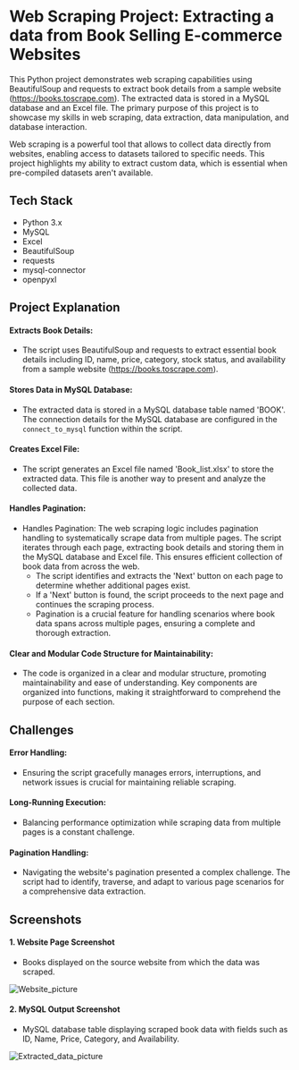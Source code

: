 

# Web Scraping Project: Extracting a data from Book Selling E-commerce Websites

This Python project demonstrates web scraping capabilities using BeautifulSoup and requests to extract book details from a sample website (https://books.toscrape.com). The extracted data is stored in a MySQL database and an Excel file. The primary purpose of this project is to showcase my skills in web scraping, data extraction, data manipulation, and database interaction.

Web scraping is a powerful tool that allows to collect data directly from websites, enabling access to datasets tailored to specific needs. This project highlights my ability to extract custom data, which is essential when pre-compiled datasets aren't available.


## Tech Stack

- Python 3.x
- MySQL
- Excel
- BeautifulSoup
- requests
- mysql-connector
- openpyxl



## Project Explanation

#### Extracts Book Details:
- The script uses BeautifulSoup and requests to extract essential book details including ID, name, price, category, stock status, and availability from a sample website (https://books.toscrape.com).
#### Stores Data in MySQL Database:
- The extracted data is stored in a MySQL database table named 'BOOK'. The connection details for the MySQL database are configured in the `connect_to_mysql` function within the script.
#### Creates Excel File:
- The script generates an Excel file named 'Book_list.xlsx' to store the extracted data. This file is another way to present and analyze the collected data.
#### Handles Pagination:
- Handles Pagination: The web scraping logic includes pagination handling to systematically scrape data from multiple pages. The script iterates through each page, extracting book details and storing them in the MySQL database and Excel file. This ensures efficient collection of book data from across the web.
    - The script identifies and extracts the 'Next' button on each page to determine whether additional pages exist.
    - If a 'Next' button is found, the script proceeds to the next page and continues the scraping process.
    - Pagination is a crucial feature for handling scenarios where book data spans across multiple pages, ensuring a complete and thorough extraction.
#### Clear and Modular Code Structure for Maintainability:
- The code is organized in a clear and modular structure, promoting maintainability and ease of understanding. Key components are organized into functions, making it straightforward to comprehend the purpose of each section.




## Challenges


####  Error Handling: 
-  Ensuring the script gracefully manages errors, interruptions, and network issues is crucial for maintaining reliable scraping.
####  Long-Running Execution: 
-  Balancing performance optimization while scraping data from multiple pages is a constant challenge.
####  Pagination Handling: 
-  Navigating the website's pagination presented a complex challenge. The script had to identify, traverse, and adapt to various page scenarios for a comprehensive data extraction.



## Screenshots

#### 1. Website Page Screenshot
- Books displayed on the source website from which the data was scraped.

![Website_picture](https://github.com/user-attachments/assets/27411530-2df4-4301-b069-ae4d0f5f4161)

#### 2. MySQL Output Screenshot
- MySQL database table displaying scraped book data with fields such as ID, Name, Price, Category, and Availability.

![Extracted_data_picture](https://github.com/user-attachments/assets/3e344213-160b-4aa4-a4d4-3e3fe9d9d74a)


